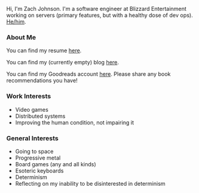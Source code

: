 Hi, I'm Zach Johnson. I'm a software engineer at Blizzard Entertainment working on servers (primary features, but with a healthy dose of dev ops). [He/him](http://www.pronoun.is/he).

### About Me

You can find my resume [here](resume.md).

You can find my (currently empty) blog [here](blog.md).

You can find my Goodreads account [here](https://www.goodreads.com/user/show/35025349-zach). Please share any book recommendations you have!

### Work Interests
- Video games
- Distributed systems
- Improving the human condition, not impairing it

### General Interests
- Going to space
- Progressive metal
- Board games (any and all kinds)
- Esoteric keyboards
- Determinism
- Reflecting on my inability to be disinterested in determinism
